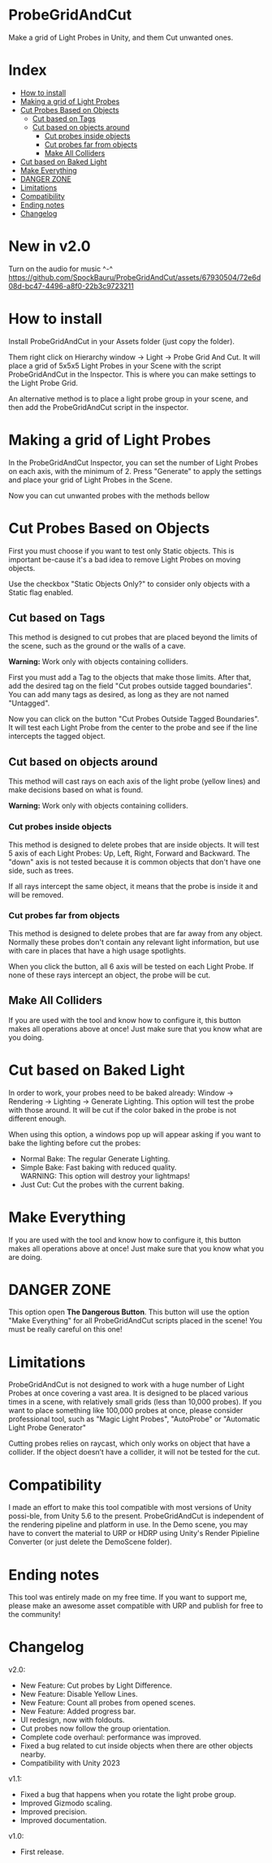 # ProbeGridAndCut
Make a grid of Light Probes in Unity, and them Cut unwanted ones.

# Index
 * [How to install](#how-to-install)
 * [Making a grid of Light Probes](#making-a-grid-of-light-probes)
 * [Cut Probes Based on Objects](#cut-probes-based-on-objects)
   * [Cut based on Tags](#cut-based-on-tags)
   * [Cut based on objects around](#cut-based-on-objects-around)
     * [Cut probes inside objects](#cut-probes-inside-objects)
     * [Cut probes far from objects](#cut-probes-far-from-objects)
	 * [Make All Colliders](#make-all-colliders)
 * [Cut based on Baked Light](#cut-based-on-baked-light)
 * [Make Everything](#make-everything)
 * [DANGER ZONE](#danger-zone)
 * [Limitations](#limitations)
 * [Compatibility](#compatibility)
 * [Ending notes](#ending-notes)
 * [Changelog](#changelog)

# New in v2.0
Turn on the audio for music ^-^
https://github.com/SpockBauru/ProbeGridAndCut/assets/67930504/72e6d08d-bc47-4496-a8f0-22b3c9723211

# How to install
Install ProbeGridAndCut in your Assets folder (just copy the folder). 

Them right click on Hierarchy window -> Light -> Probe Grid And Cut. It will place a grid of 5x5x5 Light Probes in your Scene with the script ProbeGridAndCut in the Inspector. This is where you can make settings to the Light Probe Grid.

An alternative method is to place a light probe group in your scene, and then add the ProbeGridAndCut script in the inspector.

# Making a grid of Light Probes
In the ProbeGridAndCut Inspector, you can set the number of Light Probes on each axis, with the minimum of 2. Press "Generate" to apply the settings and place your grid of Light Probes in the Scene.

Now you can cut unwanted probes with the methods bellow

# Cut Probes Based on Objects
First you must choose if you want to test only Static objects. This is important be-cause it's a bad idea to remove Light Probes on moving objects.

Use the checkbox "Static Objects Only?" to consider only objects with a Static flag enabled. 

## Cut based on Tags
This method is designed to cut probes that are placed beyond the limits of the scene, such as the ground or the walls of a cave. 

**Warning:** Work only with objects containing colliders.

First you must add a Tag to the objects that make those limits. After that, add the desired tag on the field "Cut probes outside tagged boundaries". You can add many tags as desired, as long as they are not named "Untagged".

Now you can click on the button "Cut Probes Outside Tagged Boundaries". It will test each Light Probe from the center to the probe and see if the line intercepts the tagged object.

## Cut based on objects around
This method will cast rays on each axis of the light probe (yellow lines) and make decisions based on what is found.

**Warning:** Work only with objects containing colliders.

### Cut probes inside objects
This method is designed to delete probes that are inside objects. It will test 5 axis of each Light Probes: Up, Left, Right, Forward and Backward. The "down" axis is not tested because it is common objects that don't have one side, such as trees.

If all rays intercept the same object, it means that the probe is inside it and will be removed.

### Cut probes far from objects
This method is designed to delete probes that are far away from any object. Normally these probes don't contain any relevant light information, but use with care in places that have a high usage spotlights.

When you click the button, all 6 axis will be tested on each Light Probe. If none of these rays intercept an object, the probe will be cut.

## Make All Colliders
If you are used with the tool and know how to configure it, this button makes all operations above at once! Just make sure that you know what are you doing.

# Cut based on Baked Light
In order to work, your probes need to be baked already: Window -> Rendering -> Lighting -> Generate Lighting.
This option will test the probe with those around. It will be cut if the color baked in the probe is not different enough.
 
When using this option, a windows pop up will appear asking if you want to bake the lighting before cut the probes:
 
-	Normal Bake: The regular Generate Lighting.
-	Simple Bake: Fast baking with reduced quality.
</br>WARNING: This option will destroy your lightmaps!
-	Just Cut: Cut the probes with the current baking.

# Make Everything
If you are used with the tool and know how to configure it, this button makes all operations above at once! Just make sure that you know what you are doing.

# DANGER ZONE
This option open **The Dangerous Button**. This button will use the option "Make Everything" for all ProbeGridAndCut scripts placed in the scene! You must be really careful on this one!

# Limitations
ProbeGridAndCut is not designed to work with a huge number of Light Probes at once covering a vast area. It is designed to be placed various times in a scene, with relatively small grids (less than 10,000 probes). If you want to place something like 100,000 probes at once, please consider professional tool, such as "Magic Light Probes", "AutoProbe" or "Automatic Light Probe Generator"

Cutting probes relies on raycast, which only works on object that have a collider. If the object doesn’t have a collider, it will not be tested for the cut.

# Compatibility
I made an effort to make this tool compatible with most versions of Unity possi-ble, from Unity 5.6 to the present.
ProbeGridAndCut is independent of the rendering pipeline and platform in use. In the Demo scene, you may have to convert the material to URP or HDRP using Unity's Render Pipieline Converter (or just delete the DemoScene folder).

# Ending notes
This tool was entirely made on my free time. If you want to support me, please make an awesome asset compatible with URP and publish for free to the community!

# Changelog
v2.0:
-	New Feature: Cut probes by Light Difference.
-	New Feature: Disable Yellow Lines.
-	New Feature: Count all probes from opened scenes.
-	New Feature: Added progress bar.
-	UI redesign, now with foldouts.
-	Cut probes now follow the group orientation.
-	Complete code overhaul: performance was improved.
-	Fixed a bug related to cut inside objects when there are other objects nearby.
-	Compatibility with Unity 2023

v1.1:
-	Fixed a bug that happens when you rotate the light probe group.
-	Improved Gizmodo scaling.
-	Improved precision.
-	Improved documentation.

v1.0:
-	First release.
